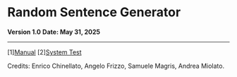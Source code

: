 # Random Sentence Generator

**Version 1.0**
**Date: May 31, 2025**

---
[1][Manual](https://github.com/angelofrizzo/random-sentence-generator/blob/main/doc/manual.md)
[2][System Test](https://github.com/angelofrizzo/random-sentence-generator/blob/main/doc/system_test.pdf)

Credits: Enrico Chinellato, Angelo Frizzo, Samuele Magris, Andrea Miolato.
